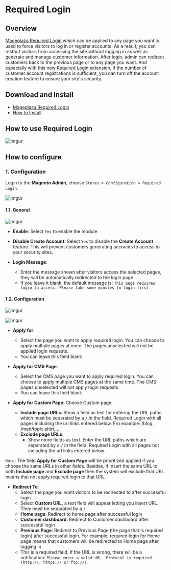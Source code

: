 # Required Login

## Overview

[Mageplaza Required Login](https://www.mageplaza.com/magento-2-required-login/) which can be applied to any page you want is used to force visitors to log in or register accounts. As a result, you can restrict visitors from accessing the site without logging in as well as generate and manage customer information. After login, admin can redirect customers back to the previous page or to any page you want. And especially with this new Required Login extension, if the number of customer account registrations is sufficient, you can turn off the account creation feature to ensure your site's security.


## Download and Install

- [Mageplaza Required Login](https://www.mageplaza.com/magento-2-required-login/)
- [How to Install](https://www.mageplaza.com/install-magento-2-extension/)


## How to use Required Login

![Imgur](https://i.imgur.com/e9pUnNG.png)


## How to configure

### 1. Configuration

Login to the **Magento Admin**, choose `Stores > Configuration > Required Login`.

![Imgur](https://i.imgur.com/l2idYu0.png)


#### 1.1. General

![Imgur](https://i.imgur.com/m7CqGWQ.png)


- **Enable**: Select `Yes` to enable the module 

- **Disable Create Account**: Select `Yes` to disable the **Create Account** feature. This will prevent customers generating accounts to access to your security sites. 

- **Login Message**: 
  - Enter the message shown after visitors access the selected pages, they will be automatically redirected to the login page
  - If you leave it blank, the default message is: `This page requires login to access. Please take some minutes to login first`
  
  
#### 1.2. Configuration

![Imgur](https://i.imgur.com/2LgMdSP.png)

![Imgur](https://i.imgur.com/txjs1St.png)


- **Apply for**: 
  - Select the page you want to apply required login. You can choose to apply multiple pages at once. The pages unselected will not be applied login requests.
  - You can leave this field blank
  
- **Apply for CMS Page**:
  - Select the CMS page you want to apply required login. You can choose to apply multiple CMS pages at the same time. The CMS pages unselected will not apply login requests.
  - You can leave this field blank
  
- **Apply for Custom Page**:  Choose Custom page:
  - **Include page URLs**: Show a field as text for entering the URL paths which must be separated by a `/` in the field. Required Login with all pages including the url links entered below. Fro example: /blog, /men/top/t-shirt,...
  - **Exclude page URLs**: 
    - Show more fields as text. Enter the URL paths which are separated by a `/` in the field. Required Login with all pages not including the url links entered below.
    
`Note`: The field **Apply for Custom Page** will be prioritized applied if you choose the same URLs in other fields. Besides, if insert the same URL to both **Include page** and **Exclude page** then the system will exclude that URL. means that not apply required login to that URL 

- **Redirect To**: 
  - Select the page you want visitors to be redirected to after successful login
  - Select **Custom URL**, a text field will appear letting you insert URL. They must be separated by a `/`  
  - **Home page**: Redirect to home page after successful login
  - **Customer dashboard**: Redirect to Customer dashboard after successful login 
  - **Previous Page**: Redirect to Previous Page (the page that is required login) after successful login. For example: required login for Home page  means that customers will be redirected to Home page after logging in
  - This is a required field. If the URL is wrong, there will be a notification: `Please enter a valid URL. Protocol is required (http://, https:// or ftp://).`




